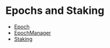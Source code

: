 # Epochs and Staking

- [Epoch](Epoch.md)
- [EpochManager](EpochManager.md)
- [Staking](Staking.md)

